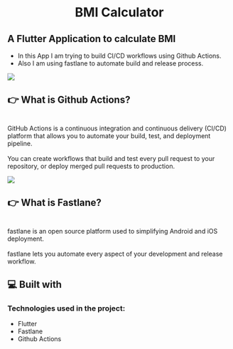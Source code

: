 <h1 align="center" id="title">BMI Calculator</h1>

<h2>A Flutter Application to calculate BMI</h2>

- In this App I am trying to build CI/CD workflows using Github Actions.
- Also I am using fastlane to automate build and release process.


 <img src="https://img.shields.io/badge/ci/cd_tool-github_actions-indego" />
 
<h2>👉  What is Github Actions?</h2>
<p>
<br>GitHub Actions is a continuous integration and continuous delivery (CI/CD) platform that allows you to automate your build, test, and deployment pipeline.</br>
<br>You can create workflows that build and test every pull request to your repository, or deploy merged pull requests to production.</br>
</p>

  <img src="https://img.shields.io/badge/automation_tool-fastlane-purple" />

<h2>👉  What is Fastlane?</h2>
<p>
<br>fastlane is an open source platform used to simplifying Android and iOS deployment.</br>
<br>fastlane lets you automate every aspect of your development and release workflow.</br>
</p>
  
<h2>💻 Built with</h2>

<h3>Technologies used in the project:</h3>

- Flutter
- Fastlane
- Github Actions
